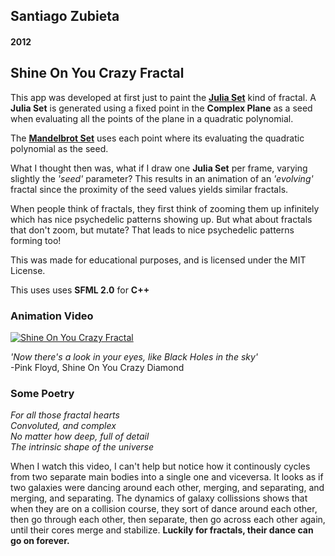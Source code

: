 ## Santiago Zubieta
#### 2012

## Shine On You Crazy Fractal

This app was developed at first just to paint the [**Julia Set**](https://en.wikipedia.org/wiki/Julia_set) kind of fractal. A **Julia Set** is generated using a fixed point in the **Complex Plane** as a seed when evaluating all the points of the plane in a quadratic polynomial.

The **[Mandelbrot Set](https://en.wikipedia.org/wiki/Mandelbrot_set)** uses each point where its evaluating the quadratic polynomial as the seed.

What I thought then was, what if I draw one **Julia Set** per frame, varying slightly the *'seed'* parameter? This results in an animation of an *'evolving'* fractal since the proximity of the seed values yields similar fractals.

When people think of fractals, they first think of zooming them up infinitely which has nice psychedelic patterns showing up. But what about fractals that don't zoom, but mutate? That leads to nice psychedelic patterns forming too!

This was made for educational purposes, and is licensed under the MIT License.

This uses uses **SFML 2.0** for **C++**

### Animation Video
[![][01]](https://www.youtube.com/watch?v=-Lhw-qdXUis)

*'Now there's a look in your eyes, like Black Holes in the sky'*  
-Pink Floyd, Shine On You Crazy Diamond

### Some Poetry
*For all those fractal hearts  
Convoluted, and complex  
No matter how deep, full of detail  
The intrinsic shape of the universe*  

When I watch this video, I can't help but notice how it continously cycles from two separate main bodies into a single one and viceversa. It looks as if two galaxies were dancing around each other, merging, and separating, and merging, and separating. The dynamics of galaxy collissions shows that when they are on a collision course, they sort of dance around each other, then go through each other, then separate, then go across each other again, until their cores merge and stabilize. **Luckily for fractals, their dance can go on forever.**

[01]: https://i.imgur.com/ZwgGgas.png "Shine On You Crazy Fractal"